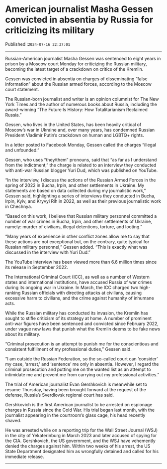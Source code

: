 # American journalist Masha Gessen convicted in absentia by Russia for criticizing its military

Published :`2024-07-16 22:37:01`

---

Russian-American journalist Masha Gessen was sentenced to eight years in prison by a Moscow court Monday for criticizing the Russian military, becoming the latest target of a crackdown on critics of the Kremlin.

Gessen was convicted in absentia on charges of disseminating “false information” about the Russian armed forces, according to the Moscow court statement.

The Russian-born journalist and writer is an opinion columnist for The New York Times and the author of numerous books about Russia, including the award–winning “The Future Is History: How Totalitarianism Reclaimed Russia.”

Gessen, who lives in the United States, has been heavily critical of Moscow’s war in Ukraine and, over many years, has condemned Russian President Vladimir Putin’s crackdown on human and LGBTQ+ rights.

In a letter posted to Facebook Monday, Gessen called the charges “illegal and unfounded.”

Gessen, who uses “they/them” pronouns, said that “as far as I understand from the indictment,” the charge is related to an interview they conducted with anti-war Russian blogger Yuri Dud, which was published on YouTube.

“In the interview, I discuss the actions of the Russian Armed Forces in the spring of 2022 in Bucha, Irpin, and other settlements in Ukraine. My statements are based on data collected during my journalistic work,” Gessen said, highlighting a series of interviews they conducted in Bucha, Irpin, Kyiv, and Kryvyi Rih in 2022, as well as their previous journalistic work in Chechnya.

“Based on this work, I believe that Russian military personnel committed a number of war crimes in Bucha, Irpin, and other settlements of Ukraine, namely: murder of civilians, illegal detentions, torture, and looting.”

“Many years of experience in other conflict zones allow me to say that these actions are not exceptional but, on the contrary, quite typical for Russian military personnel,” Gessen added. “This is exactly what was discussed in the interview with Yuri Dud.”

The YouTube interview has been viewed more than 6.6 million times since its release in September 2022.

The International Criminal Court (ICC), as well as a number of Western states and international institutions, have accused Russia of war crimes during its ongoing war in Ukraine. In March, the ICC charged two high-ranking Russian officials with directing attacks at civilians, causing excessive harm to civilians, and the crime against humanity of inhumane acts.

While the Russian military has conducted its invasion, the Kremlin has sought to stifle criticism of its strategy at home. A number of prominent anti-war figures have been sentenced and convicted since February 2022, under vague new laws that punish what the Kremlin deems to be fake news about its military.

“Criminal prosecution is an attempt to punish me for the conscientious and consistent fulfillment of my professional duties,” Gessen said.

“I am outside the Russian Federation, so the so-called court can ‘consider’ my case, ‘arrest,’ and ‘sentence’ me only in absentia. However, I regard the criminal prosecution and putting me on the wanted list as an attempt to intimidate me and prevent me from carrying out my professional activities.”

The trial of American journalist Evan Gershkovich is meanwhile set to resume Thursday, having been brought forward at the request of the defense, Russia’s Sverdlovsk regional court has said.

Gershkovich is the first American journalist to be arrested on espionage charges in Russia since the Cold War. His trial began last month, with the journalist appearing in the courtroom’s glass cage, his head recently shaved.

He was arrested while on a reporting trip for the Wall Street Journal (WSJ) in the city of Yekaterinburg in March 2023 and later accused of spying for the CIA. Gershkovich, the US government, and the WSJ have vehemently denied the charges against him. Within two weeks of his arrest, the US State Department designated him as wrongfully detained and called for his immediate release.

---

